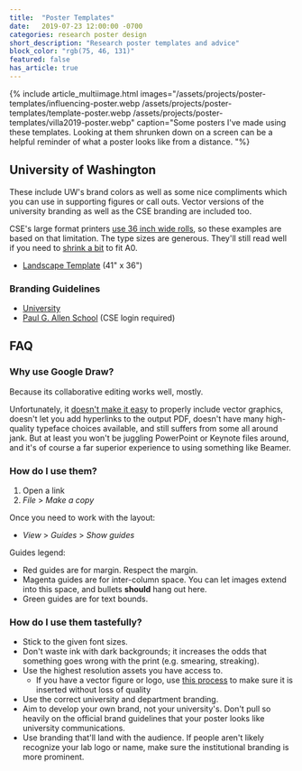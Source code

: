 ```yaml
---
title:  "Poster Templates"
date:   2019-07-23 12:00:00 -0700
categories: research poster design
short_description: "Research poster templates and advice"
block_color: "rgb(75, 46, 131)"
featured: false
has_article: true
---    
```


{% include article_multiimage.html images="/assets/projects/poster-templates/influencing-poster.webp /assets/projects/poster-templates/template-poster.webp /assets/projects/poster-templates/villa2019-poster.webp" caption="Some posters I've made using these templates. Looking at them shrunken down on a screen can be a helpful reminder of what a poster looks like from a distance. "%}


## University of Washington

These include UW's brand colors as well as some nice compliments which you can use in supporting figures or call outs.
Vector versions of the university branding as well as the CSE branding are included too.

CSE's large format printers [use 36 inch wide rolls](https://www.cs.washington.edu/lab/printing/poster-printer), so these
examples are based on that limitation. The type sizes are generous. They'll still read well if you need to [shrink
a bit](https://docupub.com/pdfresize/) to fit A0. 

* [Landscape Template](https://docs.google.com/drawings/d/1DZKQcmavMqciiomEa7wPaktpdcdkrYinKxer4hJRi_g) (41" x 36")
<!--* [Portrait Template]() (36" x 41")-->

### Branding Guidelines

* [University](https://www.washington.edu/brand/)
* [Paul G. Allen School](https://www.cs.washington.edu/internal/brand) (CSE login required)

## FAQ

### Why use Google Draw?

Because its collaborative editing works well, mostly.

Unfortunately, it [doesn't make it easy](https://webapps.stackexchange.com/a/107705) to properly include vector graphics, doesn't let you add hyperlinks to the output PDF, doesn't have many high-quality typeface choices available, and still suffers from some all around jank.
But at least you won't be juggling PowerPoint or Keynote files around, and it's of course a far superior experience to using something like Beamer.

### How do I use them?

1. Open a link
2. _File_ > _Make a copy_

Once you need to work with the layout:

* _View_ > _Guides_ > _Show guides_

Guides legend:
<!-- TODO: Colored dots here -->
* Red guides are for margin. Respect the margin.
* Magenta guides are for inter-column space. You can let images extend into this space, and bullets **should** hang out here.
* Green guides are for text bounds.

### How do I use them tastefully?

* Stick to the given font sizes.
* Don't waste ink with dark backgrounds; it increases the odds that something goes wrong with the print (e.g. smearing, streaking).
* Use the highest resolution assets you have access to.
  * If you have a vector figure or logo, use [this process](https://webapps.stackexchange.com/a/107705) to make sure it is inserted without loss of quality
* Use the correct university and department branding.
* Aim to develop your own brand, not your university's. Don't pull so heavily on the official brand guidelines that your poster looks like university communications.
* Use branding that'll land with the audience. If people aren't likely recognize your lab logo or name, make sure the institutional branding is more prominent.
